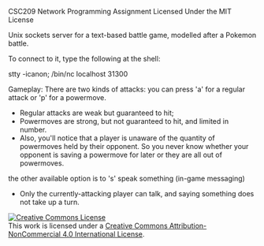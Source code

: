 CSC209 Network Programming Assignment Licensed Under the MIT License 

Unix sockets server for a text-based battle game, modelled after a Pokemon battle. 

 To connect to it, type the following at the shell: 
 
 stty -icanon; /bin/nc localhost 31300
 
 Gameplay:
 There are two kinds of attacks: 
 you can press 'a' for a regular attack or 'p' for a powermove. 
 
 - Regular attacks are weak but guaranteed to hit; 
 - Powermoves are strong, but not guaranteed to hit, 
   and limited in number. 
 - Also, you'll notice that a player is unaware of the quantity of powermoves held by their opponent. 
   So you never know whether your opponent is saving a powermove for later or they are all out of powermoves.

the other available option is to 's' speak something (in-game messaging) 
  - Only the currently-attacking player can talk, and saying something does not take up a turn.
  

<a rel="license" href="http://creativecommons.org/licenses/by-nc/4.0/"><img alt="Creative Commons License" style="border-width:0" src="https://i.creativecommons.org/l/by-nc/4.0/88x31.png" /></a><br />This work is licensed under a <a rel="license" href="http://creativecommons.org/licenses/by-nc/4.0/">Creative Commons Attribution-NonCommercial 4.0 International License</a>.
